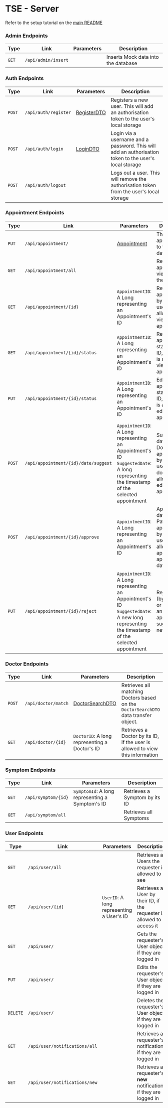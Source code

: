 # TSE - Server

Refer to the setup tutorial on the [main README](https://github.com/tSE-Doctors-on-Hand/#setup-backend)

### Admin Endpoints

| Type  | Link                | Parameters | Description                         |
|-------|---------------------|------------|-------------------------------------|
| `GET` | `/api/admin/insert` |            | Inserts Mock data into the database |

### Auth Endpoints

| Type   | Link                 | Parameters                                                             | Description                                                                                           |
|--------|----------------------|------------------------------------------------------------------------|-------------------------------------------------------------------------------------------------------|
| `POST` | `/api/auth/register` | [RegisterDTO](./src/main/kotlin/cmp2804/tse/server/dto/RegisterDTO.kt) | Registers a new user. This will add an authorisation token to the user's local storage                |
| `POST` | `/api/auth/login`    | [LoginDTO](./src/main/kotlin/cmp2804/tse/server/dto/LoginDTO.kt)       | Login via a username and a password. This will add an authorisation token to the user's local storage |
| `POST` | `/api/auth/logout`   |                                                                        | Logs out a user. This will remove the authorisation token from the user's local storage               |

### Appointment Endpoints

| Type   | Link                                 | Parameters                                                                                                                                        | Description                                                                                                                 |
|--------|--------------------------------------|---------------------------------------------------------------------------------------------------------------------------------------------------|-----------------------------------------------------------------------------------------------------------------------------|
| `PUT`  | `/api/appointment/`                  | [Appointment](./src/main/kotlin/cmp2804/tse/server/storage/appointments/Appointment.kt)                                                           | This adds an appointment to the database                                                                                    |
| `GET`  | `/api/appointment/all`               |                                                                                                                                                   | Retrieves all appointments viewable by the sender                                                                           |
| `GET`  | `/api/appointment/{id}`              | `AppointmentID`: A Long representing an Appointment's ID                                                                                          | Retrieves an appointment by its ID, if the user is allowed to view this appointment                                         |
| `GET`  | `/api/appointment/{id}/status`       | `AppointmentID`: A Long representing an Appointment's ID                                                                                          | Retrieves an appointment's status by its ID, if the user is allowed to view this appointment                                |
| `PUT`  | `/api/appointment/{id}/status`       | `AppointmentID`: A Long representing an Appointment's ID                                                                                          | Edit's an appointment's status by its ID, if the user is allowed to edit this appointment                                   |
| `POST` | `/api/appointment/{id}/date/suggest` | `AppointmentID`: A Long representing an Appointment's ID <br/> `SuggestedDate`: A long representing the timestamp of the selected appointment     | Suggests a date (by a Doctor) for an appointment by its ID, if the user is a doctor and is allowed to edit this appointment |
| `POST` | `/api/appointment/{id}/approve`      | `AppointmentID`: A Long representing an Appointment's ID                                                                                          | Approves a date (by a Patient) for an appointment by its ID. if the user is allowed to approve appointment dates            |
| `PUT`  | `/api/appointment/{id}/reject`       | `AppointmentID`: A Long representing an Appointment's ID <br/> `SuggestedDate`: A new long representing the timestamp of the selected appointment | Rejects a date (by a Patient or Doctor) for an appointment, suggesting a new one.                                           |

### Doctor Endpoints

| Type   | Link                | Parameters                                                                     | Description                                                                         |
|--------|---------------------|--------------------------------------------------------------------------------|-------------------------------------------------------------------------------------|
| `POST` | `/api/doctor/match` | [DoctorSearchDTO](./src/main/kotlin/cmp2804/tse/server/dto/DoctorSearchDTO.kt) | Retrieves all matching Doctors based on the `DoctorSearchDTO` data transfer object. |
| `GET`  | `/api/doctor/{id}`  | `DoctorID`: A long representing a Doctor's ID                                  | Retrieves a Doctor by its ID, if the user is allowed to view this information       |

### Symptom Endpoints

| Type  | Link                | Parameters                                      | Description                   |
|-------|---------------------|-------------------------------------------------|-------------------------------|
| `GET` | `/api/symptom/{id}` | `SymptomId`: A long representing a Symptom's ID | Retrieves a Symptom by its ID |
| `GET` | `/api/symptom/all`  |                                                 | Retrieves all Symptoms        |

### User Endpoints

| Type     | Link                          | Parameters                                | Description                                                            |
|----------|-------------------------------|-------------------------------------------|------------------------------------------------------------------------|
| `GET`    | `/api/user/all`               |                                           | Retrieves all Users the requester is allowed to see                    |
| `GET`    | `/api/user/{id}`              | `UserID`: A long representing a User's ID | Retrieves a User by their ID, if the requester is allowed to access it |
| `GET`    | `/api/user/`                  |                                           | Gets the requester's User object if they are logged in                 |
| `PUT`    | `/api/user/`                  |                                           | Edits the requester's User object if they are logged in                |
| `DELETE` | `/api/user/`                  |                                           | Deletes the requester's User object if they are logged in              |
| `GET`    | `/api/user/notifications/all` |                                           | Retrieves all requester's notifications if they are logged in          |
| `GET`    | `/api/user/notifications/new` |                                           | Retrieves all requester's **new** notifications if they are logged in  |

